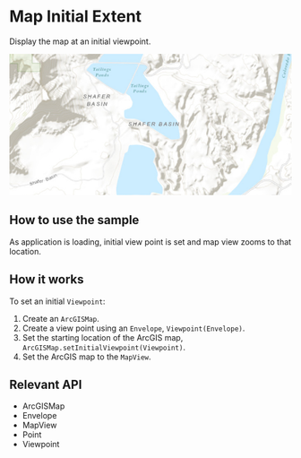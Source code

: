 # Map Initial Extent

Display the map at an initial viewpoint.

![](MapInitialExtent.png)

## How to use the sample

As application is loading, initial view point is set and map view zooms to that location.

## How it works

To set an initial `Viewpoint`:

1.  Create an `ArcGISMap`.
2.  Create a view point using an `Envelope`, `Viewpoint(Envelope)`.
3.  Set the starting location of the ArcGIS map, `ArcGISMap.setInitialViewpoint(Viewpoint)`.
4.  Set the ArcGIS map to the `MapView`.

## Relevant API

*   ArcGISMap
*   Envelope
*   MapView
*   Point
*   Viewpoint

